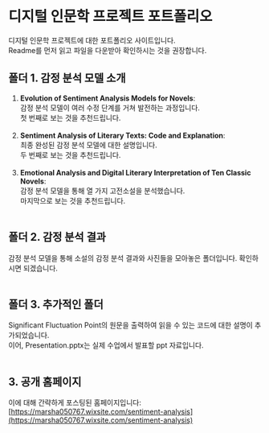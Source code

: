 # 디지털 인문학 프로젝트 포트폴리오

디지털 인문학 프로젝트에 대한 포트폴리오 사이트입니다.<br>
Readme를 먼저 읽고 파일을 다운받아 확인하시는 것을 권장합니다.

## 폴더 1. 감정 분석 모델 소개
1. **Evolution of Sentiment Analysis Models for Novels**:<br>
   감정 분석 모델이 여러 수정 단계를 거쳐 발전하는 과정입니다.<br>
   첫 번째로 보는 것을 추천드립니다.<br><br>
2. **Sentiment Analysis of Literary Texts: Code and Explanation**:<br>
   최종 완성된 감정 분석 모델에 대한 설명입니다.<br>
   두 번째로 보는 것을 추천드립니다.<br><br>
3. **Emotional Analysis and Digital Literary Interpretation of Ten Classic Novels**:<br>
   감정 분석 모델을 통해 열 가지 고전소설을 분석했습니다.<br>
   마지막으로 보는 것을 추천드립니다.<br><br>

## 폴더 2. 감정 분석 결과
감정 분석 모델을 통해 소설의 감정 분석 결과와 사진들을 모아놓은 폴더입니다. 확인하시면 되겠습니다.<br><br>

## 폴더 3. 추가적인 폴더
Significant Fluctuation Point의 원문을 출력하여 읽을 수 있는 코드에 대한 설명이 추가되었습니다.<br>
이어, Presentation.pptx는 실제 수업에서 발표할 ppt 자료입니다.<br><br>

## 3. 공개 홈페이지
이에 대해 간략하게 포스팅된 홈페이지입니다: [https://marsha050767.wixsite.com/sentiment-analysis](https://marsha050767.wixsite.com/sentiment-analysis)
